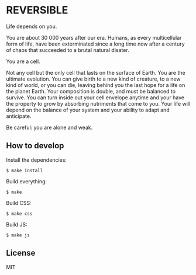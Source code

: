 # REVERSIBLE

Life depends on you.

You are about 30 000 years after our era.
Humans, as every multicellular form of life, have been exterminated since a long time now after a century of chaos that succeeded to a brutal natural disater.

You are a cell.

Not any cell but the only cell that lasts on the surface of Earth.
You are the ultimate evolution. You can give birth to a new kind of creature, to a new kind of world, or you can die, leaving behind you the last hope for a life on the planet Earth.
Your composition is double, and must be balanced to survive. You can turn inside out your cell envelope anytime and your have the property to grow by absorbing nutriments that come to you.
Your life will depend on the balance of your system and your ability to adapt and anticipate.

Be careful: you are alone and weak.

## How to develop

Install the dependencies:

```
$ make install
```

Build everything:

```
$ make
```

Build CSS:

```
$ make css
```

Build JS:

```
$ make js
```

## License

MIT
